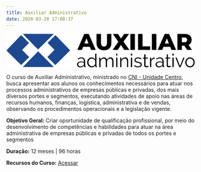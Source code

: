 ```yaml
---
title: Auxiliar Administrativo
date: 2020-03-20 17:08:37
---
```


<img src="../assets/media/img/cursos/logo-auxiliar-administrativo-01.png" alt="Auxiliar Administrativo" title="Auxiliar Administrativo" class="img-50">

O curso de Auxiliar Administrativo, ministrado no [CNI - Unidade Centro](http://grupocni.com.br/index.php/centro-2/), busca apresentar aos alunos os conhecimentos necessários para atuar nos processos administrativos de empresas públicas e privadas, dos mais diversos portes e segmentos, executando atividades de apoio nas áreas de recursos humanos, finanças, logística, administrativa e de vendas, observando os procedimentos operacionais e a legislação vigente.

**Objetivo Geral:** Criar oportunidade de qualificação profissional, por meio do desenvolvimento de competências e habilidades para atuar na área administrativa de empresas públicas e privadas de todos os portes e segmentos

**Duração:** 12 meses | 96 horas

**Recursos do Curso:** [Acessar](./administracao.html)